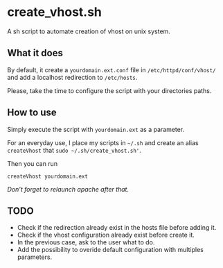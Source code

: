 # create_vhost.sh

A sh script to automate creation of vhost on unix system.

## What it does

By default, it create a ``yourdomain.ext.conf`` file in ``/etc/httpd/conf/vhost/`` and add a localhost redirection to ``/etc/hosts``.

Please, take the time to configure the script with your directories paths.

## How to use

Simply execute the script with ``yourdomain.ext`` as a parameter.

For an everyday use, I place my scripts in ``~/.sh`` and create an alias ``createVhost`` that ``sudo ~/.sh/create_vhost.sh'``.

Then you can run

    createVhost yourdomain.ext

*Don’t forget to relaunch apache after that.*

## TODO

- Check if the redirection already exist in the hosts file before adding it.
- Check if the vhost configuration already exist before create it.
- In the previous case, ask to the user what to do.
- Add the possibility to overide default configuration with multiples parameters.
